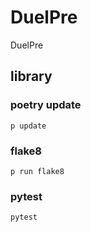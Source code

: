 # DuelPre
DuelPre


## library

### poetry update
```shell
p update
```

### flake8
```shell
p run flake8
```

### pytest
```shell
pytest
```
